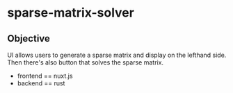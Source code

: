 # sparse-matrix-solver

## Objective

UI allows users to generate a sparse matrix and display on the lefthand side. Then there's also button that solves the sparse matrix. 

- frontend == nuxt.js
- backend == rust 